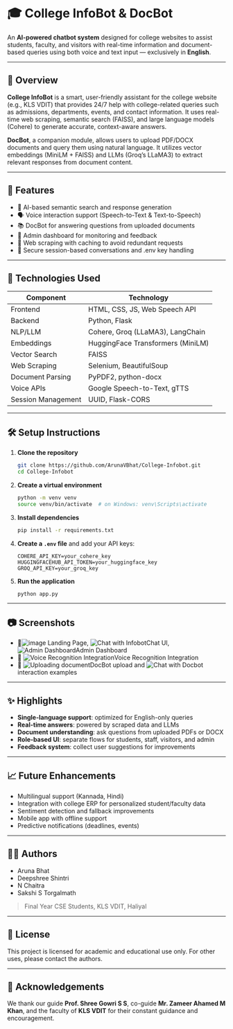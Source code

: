 
# 🎓 College InfoBot & DocBot

An **AI-powered chatbot system** designed for college websites to assist students, faculty, and visitors with real-time information and document-based queries using both voice and text input — exclusively in **English**.

---

## 🚀 Overview

**College InfoBot** is a smart, user-friendly assistant for the college website (e.g., KLS VDIT) that provides 24/7 help with college-related queries such as admissions, departments, events, and contact information. It uses real-time web scraping, semantic search (FAISS), and large language models (Cohere) to generate accurate, context-aware answers.

**DocBot**, a companion module, allows users to upload PDF/DOCX documents and query them using natural language. It utilizes vector embeddings (MiniLM + FAISS) and LLMs (Groq’s LLaMA3) to extract relevant responses from document content.

---

## 🧠 Features

- 🔎 AI-based semantic search and response generation
- 🗣️ Voice interaction support (Speech-to-Text & Text-to-Speech)
- 📚 DocBot for answering questions from uploaded documents
- 🧾 Admin dashboard for monitoring and feedback
- 📄 Web scraping with caching to avoid redundant requests
- 🔐 Secure session-based conversations and .env key handling

---

## 📌 Technologies Used

| Component           | Technology |
|---------------------|------------|
| Frontend            | HTML, CSS, JS, Web Speech API |
| Backend             | Python, Flask |
| NLP/LLM             | Cohere, Groq (LLaMA3), LangChain |
| Embeddings          | HuggingFace Transformers (MiniLM) |
| Vector Search       | FAISS |
| Web Scraping        | Selenium, BeautifulSoup |
| Document Parsing    | PyPDF2, python-docx |
| Voice APIs          | Google Speech-to-Text, gTTS |
| Session Management  | UUID, Flask-CORS |

---

## 🛠 Setup Instructions

1. **Clone the repository**
   ```bash
   git clone https://github.com/ArunaVBhat/College-Infobot.git
   cd College-Infobot
   ```

2. **Create a virtual environment**
   ```bash
   python -m venv venv
   source venv/bin/activate  # on Windows: venv\Scripts\activate
   ```

3. **Install dependencies**
   ```bash
   pip install -r requirements.txt
   ```

4. **Create a `.env` file** and add your API keys:
   ```
   COHERE_API_KEY=your_cohere_key
   HUGGINGFACEHUB_API_TOKEN=your_huggingface_key
   GROQ_API_KEY=your_groq_key
   ```

5. **Run the application**
   ```bash
   python app.py
   ```

---


## 📷 Screenshots

- 🎯![image](https://github.com/user-attachments/assets/a30dc7a7-9f5c-4632-b68b-04a0812b3057)
 Landing Page, ![Chat with Infobot](image-1.png)Chat UI, ![Admin Dashboard](image-2.png)Admin Dashboard
- 🎤 ![Voice Recognition Integration](image-3.png)Voice Recognition Integration
- 📑 ![Uploading document](image-4.png)DocBot upload and ![Chat with Docbot](image-5.png)interaction examples

---
## ✨ Highlights

- **Single-language support**: optimized for English-only queries
- **Real-time answers**: powered by scraped data and LLMs
- **Document understanding**: ask questions from uploaded PDFs or DOCX
- **Role-based UI**: separate flows for students, staff, visitors, and admin
- **Feedback system**: collect user suggestions for improvements

---

## 📈 Future Enhancements

- Multilingual support (Kannada, Hindi)
- Integration with college ERP for personalized student/faculty data
- Sentiment detection and fallback improvements
- Mobile app with offline support
- Predictive notifications (deadlines, events)

---

## 👨‍💻 Authors

- Aruna Bhat 
- Deepshree Shintri
- N Chaitra
- Sakshi S Torgalmath

> Final Year CSE Students, KLS VDIT, Haliyal

---

## 📜 License

This project is licensed for academic and educational use only. For other uses, please contact the authors.

---

## 🙏 Acknowledgements

We thank our guide **Prof. Shree Gowri S S**, co-guide **Mr. Zameer Ahamed M Khan**, and the faculty of **KLS VDIT** for their constant guidance and encouragement.
